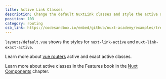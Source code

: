 ```yaml
---
title: Active Link Classes
description: Change the default NuxtLink classes and style the active and exact active classes as well as disable prefetch for a specific link
position: 103
category: routing
csb_link: https://codesandbox.io/embed/github/nuxt-academy/examples/tree/master/routing/active-link-classes
---
```


<example-intro></example-intro>

`layouts/default.vue` shows the styles for `nuxt-link-active` and `nuxt-link-exact-active`.

<base-alert type="next">

Learn more about [vue routers](https://router.vuejs.org/api/#exact-active-class) active and exact active classes.

</base-alert>

<base-alert type="next">

Learn more about active classes in the Features book in the [Nuxt Components](/docs/2.x/features/nuxt-components#link-classes) chapter.

</base-alert>

<code-sandbox :src="csb_link"></code-sandbox>

